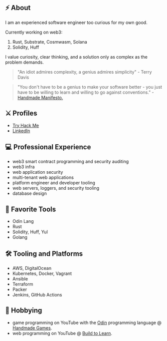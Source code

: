 <!--
**patrickodacre/patrickodacre** is a ✨ _special_ ✨ repository because its `README.md` (this file) appears on your GitHub profile.

Here are some ideas to get you started:

- 🔭 I’m currently working on ...
- 🌱 I’m currently learning ...
- 👯 I’m looking to collaborate on ...
- 🤔 I’m looking for help with ...
- 💬 Ask me about ...
- 📫 How to reach me: ...
- 😄 Pronouns: ...
- ⚡ Fun fact: ... 
-->

## ⚡ About

I am an experienced software engineer too curious for my own good.

Currently working on web3:

1. Rust, Substrate, Cosmwasm, Solana
2. Solidity, Huff

I value curiosity, clear thinking, and a solution only as complex as the problem demands.

> "An idiot admires complexity, a genius admires simplicity" - Terry Davis

> "You don't have to be a genius to make your software better - you just have to be willing to learn and willing to go against conventions." - <a href="https://handmade.network/manifesto" target="_blank">Handmade Manifesto.</a>

## ⚔ Profiles

- <a href="https://tryhackme.com/p/pdodacre" target="_blank">Try Hack Me</a>
- <a href="https://www.linkedin.com/in/patrickodacre/" target="_blank">LinkedIn</a>

## 💻 Professional Experience

- web3 smart contract programming and security auditing
- web3 infra
- web application security
- multi-tenant web applications
- platform engineer and developer tooling
- web servers, loggers, and security tooling
- database design

## 🔨 Favorite Tools

- Odin Lang
- Rust
- Solidity, Huff, Yul
- Golang

## 🛠 Tooling and Platforms

- AWS, DigitalOcean
- Kubernetes, Docker, Vagrant
- Ansible
- Terraform
- Packer
- Jenkins, GitHub Actions

## 👾 Hobbying

- game programming on YouTube with the <a href="https://odin-lang.org/" target="_blank">Odin</a> programming language @ <a target="_blank" href="https://youtube.com/@handmadegamesdev">Handmade Games</a>.
- web programming on YouTube @ <a target="_blank" href="https://youtube.com/@buildtolearn">Build to Learn</a>.




